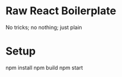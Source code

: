 # Raw React Boilerplate
No tricks; no nothing; just plain

# Setup 
npm install 
npm build
npm start